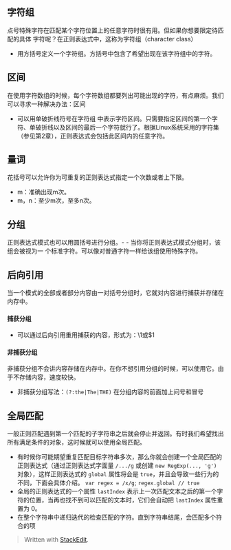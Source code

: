 ## 字符组
点号特殊字符在匹配某个字符位置上的任意字符时很有用。但如果你想要限定待匹配的具体  字符呢？在正则表达式中，这称为字符组（character class）
- 用方括号定义一个字符组。方括号中包含了希望出现在该字符组中的字符。
## 区间
在使用字符数组的时候，每个字符数组都要列出可能出现的字符，有点麻烦。我们可以寻求一种解决办法：区间
- 可以用单破折线符号在字符组  中表示字符区间。只需要指定区间的第一个字符、单破折线以及区间的最后一个字符就行了。根据Linux系统采用的字符集（参见第2章），正则表达式会包括此区间内的任意字符。
## 量词
花括号可以允许你为可重复的正则表达式指定一个次数或者上下限。
- m：准确出现m次。
- m，n：至少m次，至多n次。
## 分组
正则表达式模式也可以用圆括号进行分组。- - 当你将正则表达式模式分组时，该组会被视为一 个标准字符。可以像对普通字符一样给该组使用特殊字符。
## 后向引用
当一个模式的全部或者部分内容由一对括号分组时，它就对内容进行捕获并存储在内存中。
#### 捕获分组
- 可以通过后向引用重用捕获的内容，形式为：\\1或$1
#### 非捕获分组
非捕获分组不会讲内容存储在内存中。在你不想引用分组的时候，可以使用它。由于不存储内容，速度较快。
- 非捕获分组写法：`(?:the|The|THE)`
在分组内容的前面加上问号和冒号


## 全局匹配
一般正则匹配遇到第一个匹配的子字符串之后就会停止并返回。有时我们希望找出所有满足条件的对象，这时候就可以使用全局匹配。
- 有时候你可能期望重复匹配目标字符串多次，那么你就会创建一个全局匹配的正则表达式（通过正则表达式字面量  `/.../g`  或创建  `new RegExp(..., 'g')`  对象），这样正则表达式的  `global`  属性将会是  `true`，并且会导致一些行为的不同，下面会具体介绍。
`var regex = /x/g`;
`regex.global // true`
- 全局的正则表达式的一个属性 `lastIndex` 表示上一次匹配文本之后的第一个字符的位置，当再也找不到可以匹配的文本时，它们会自动把 `lastIndex` 属性重置为 0。
- 在整个字符串中递归迭代的检查匹配的字符。直到字符串结尾，会匹配多个符合的项
> Written with [StackEdit](https://stackedit.io/).
<!--stackedit_data:
eyJoaXN0b3J5IjpbMTIxNjcwNTc0OSwtMTgxNjExMDAxNSwtND
k0ODk5NDA0LDk1NDAxNjI2MV19
-->